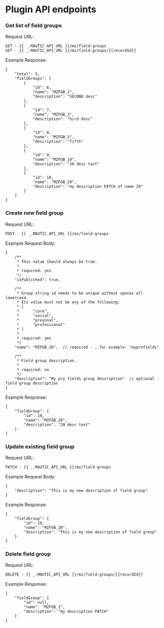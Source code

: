 # Plugin API endpoints

### Get list of field groups

Request URL:

```
GET - {{ _.MAUTIC_API_URL }}/mz/field-groups
GET - {{ _.MAUTIC_API_URL }}/mz/field-groups/{{recordId}}
```

Example Response:

```
{
	"total": 5,
	"fieldGroups": [
		{
			"id": 6,
			"name": "MZFGB_2",
			"description": "SECOND desc"
		},
		{
			"id": 7,
			"name": "MZFGB_3",
			"description": "hird desc"
		},
		{
			"id": 8,
			"name": "MZFGB_5",
			"description": "fifth"
		},
		{
			"id": 9,
			"name": "MZFGB_10",
			"description": "10 desc text"
		},
		{
			"id": 10,
			"name": "MZFGB_20",
			"description": "my description PATCH of name 20"
		}
	]
}
```

### Create new field group

Request URL:

```
POST - {{ _.MAUTIC_API_URL }}/mz/field-groups
```

Example Request Body:

```
{
	/**
	 * This value should always be true.
	 *
	 * required: yes
	 */
	"isPublished": true, 

	/**
	 * Group string id needs to be unique without spaces all lowercase. 
	 * Its value must not be any of the following: 
	 * [
	 * 		"core", 
	 * 		"social", 
	 *		"presonal", 
	 * 		"professional"
	 * ]
	 * 
	 * required: yes
	 */
	"name": "MZFGB_20",  // required - , for example: "myprofields"

	/**
	 * Field group description.
	 * 
	 * required: no
	 */
	"description": "My pro fields group description"  // optional - field group description
}
```

Example Response:

```
{
	"fieldGroup": {
		"id": 10,
		"name": "MZFGB_20",
		"description": "20 desc text"
	}
}
```

### Update existing field group

Request URL:

```
PATCH - {{ _.MAUTIC_API_URL }}/mz/field-groups
```

Example Request Body:

```
{
	"description": "This is my new description of field group"
}
```

Example Response:

```
{
	"fieldGroup": {
		"id": 10,
		"name": "MZFGB_20",
		"description": "This is my new description of field group"
	}
}
```

### Delete field group

Request URL:

```
DELETE - {{ _.MAUTIC_API_URL }}/mz/field-groups/{{recordId}}
```

Example Response:

```
{
	"fieldGroup": {
		"id": null,
		"name": "MZFGB_1",
		"description": "my description PATCH"
	}
}
```
